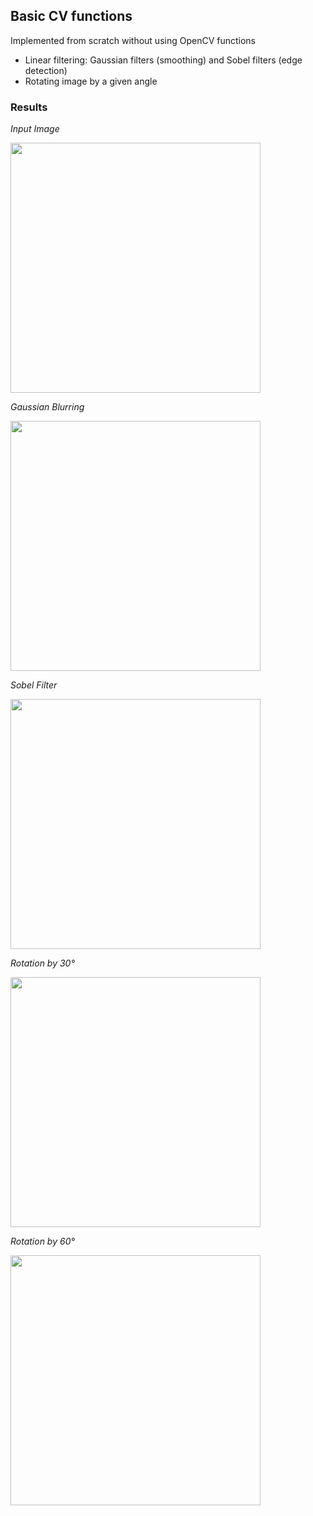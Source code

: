 ## Basic CV functions
Implemented from scratch without using OpenCV functions
- Linear filtering: Gaussian filters (smoothing) and Sobel filters (edge detection)
- Rotating image by a given angle


### Results

*Input Image*

<img src="https://user-images.githubusercontent.com/51696913/169199246-653eec5e-c299-4161-8e0c-8518a71ec581.png" width="400">

*Gaussian Blurring*

<img src="https://user-images.githubusercontent.com/51696913/169199341-0f72660a-0cb4-4f9c-a3c6-6866dacc76eb.png" width="400">

*Sobel Filter*

<img src="https://user-images.githubusercontent.com/51696913/169199387-e94a0596-098a-48e9-96a3-2dd83bdc8e10.png" width="400">

*Rotation by 30°*

<img src="https://user-images.githubusercontent.com/51696913/169199430-48aeb08a-5bba-4e89-8f66-e267923eb989.png" width="400">

*Rotation by 60°*

<img src="https://user-images.githubusercontent.com/51696913/169199467-1c00ffdd-44ff-42ad-ae1a-2bab2b944a7e.png" width="400">
